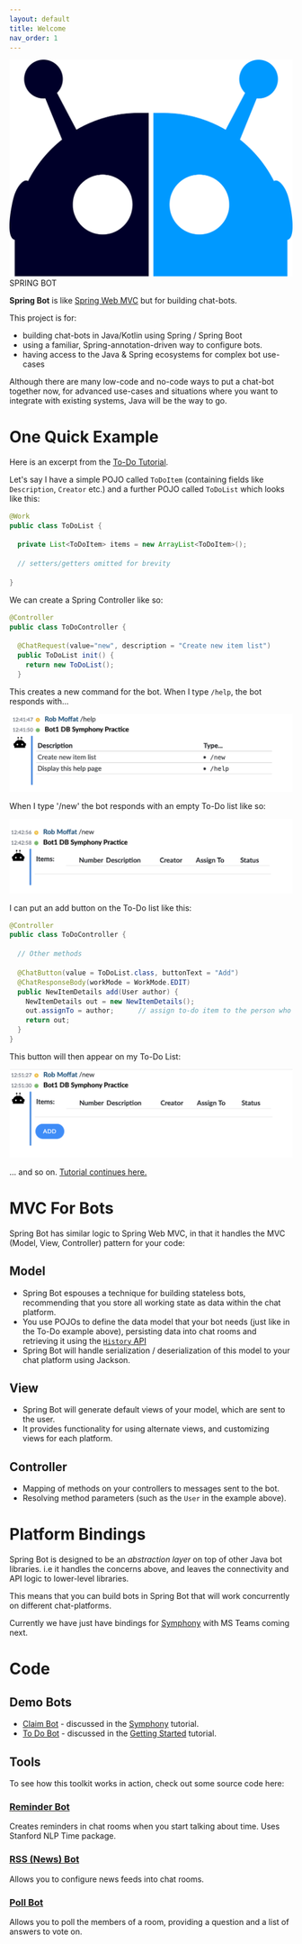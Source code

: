 ```yaml
---
layout: default
title: Welcome
nav_order: 1
---
```


<div class="logo-surround">
  <div class="logo-image">
    <img src="assets/images/logo.svg" title="Bot Logo" />
  </div>
  <div class="logo-title"><span class="logo-spring">SPRING</span><span class="logo-bot"> BOT</span></div>
</div>


**Spring Bot** is like [Spring Web MVC](https://spring.io/guides/gs/serving-web-content/) but for building chat-bots. 

This project is for:

 - building chat-bots in Java/Kotlin using Spring / Spring Boot
 - using a familiar, Spring-annotation-driven way to configure bots.
 - having access to the Java & Spring ecosystems for complex bot use-cases 
 
Although there are many low-code and no-code ways to put a chat-bot together now, for advanced use-cases and situations where you want to integrate with existing systems, Java will be the way to go.   
 
# One Quick Example

Here is an excerpt from the [To-Do Tutorial]().  

Let's say I have a simple POJO called `ToDoItem` (containing fields like `Description`, `Creator` etc.) and a further POJO called `ToDoList` which looks like this:

```java
@Work
public class ToDoList {

  private List<ToDoItem> items = new ArrayList<ToDoItem>();

  // setters/getters omitted for brevity
  
}
```

We can create a Spring Controller like so:

```java
@Controller
public class ToDoController {

  @ChatRequest(value="new", description = "Create new item list")
  public ToDoList init() {
    return new ToDoList();
  }

```

This creates a new command for the bot.  When I type `/help`, the bot responds with...

![Help Page](/assets/images/index/help.png)

When I type '/new' the bot responds with an empty To-Do list like so:

![Empty To-Do list](/assets/images/index/new.png)

I can put an add button on the To-Do list like this:

```java
@Controller
public class ToDoController {
  
  // Other methods
  
  @ChatButton(value = ToDoList.class, buttonText = "Add")
  @ChatResponseBody(workMode = WorkMode.EDIT)
  public NewItemDetails add(User author) {
    NewItemDetails out = new NewItemDetails();
    out.assignTo = author;      // assign to-do item to the person who clicked the button
    return out;
  }
}
```

This button will then appear on my To-Do List:

![Add Button](/assets/images/index/add.png)

... and so on. [Tutorial continues here.](getting-started.md)

# MVC For Bots

Spring Bot has similar logic to Spring Web MVC, in that it handles the MVC (Model, View, Controller) pattern for your code:

## Model

- Spring Bot espouses a technique for building stateless bots, recommending that you store all working state as data within the chat platform. 
- You use POJOs to define the data model that your bot needs (just like in the To-Do example above), persisting data into chat rooms and retrieving it using the [`History` API](reference.md#history)
- Spring Bot will handle serialization / deserialization of this model to your chat platform using Jackson.

## View

 - Spring Bot will generate default views of your model, which are sent to the user. 
 - It provides functionality for using alternate views, and customizing views for each platform.
 
## Controller

 - Mapping of methods on your controllers to messages sent to the bot.
 - Resolving method parameters (such as the `User` in the example above).

# Platform Bindings

Spring Bot is designed to be an _abstraction layer_ on top of other Java bot libraries.  i.e it handles the concerns above, and leaves the connectivity and API logic to lower-level libraries.  

This means that you can build bots in Spring Bot that will work concurrently on different chat-platforms.

Currently we have just have bindings for [Symphony](symphony.md) with MS Teams coming next.

# Code

## Demo Bots

- [Claim Bot](https://github.com/finos/symphony-java-toolkit/tree/master/demos/claim-bot)  - discussed in the [Symphony](symphony.md) tutorial.
- [To Do Bot](https://github.com/finos/symphony-java-toolkit/tree/master/demos/todo-bot)  - discussed in the [Getting Started](getting-started) tutorial.

## Tools

To see how this toolkit works in action, check out some source code here:

### [Reminder Bot](https://github.com/finos/symphony-java-toolkit/tree/master/tools/reminder-bot)

Creates reminders in chat rooms when you start talking about time.  Uses Stanford NLP Time package.

### [RSS (News) Bot](https://github.com/finos/symphony-java-toolkit/tree/master/tools/rss-bot)

Allows you to configure news feeds into chat rooms.

### [Poll Bot](https://github.com/finos/symphony-java-toolkit/tree/master/tools/poll-bot)

Allows you to poll the members of a room, providing a question and a list of answers to vote on.





